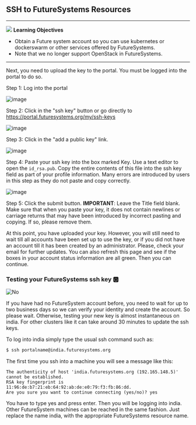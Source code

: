 ## SSH to FutureSystems Resources

---

![](images/learning.png) **Learning Objectives**

* Obtain a Future system account so you can use kubernetes or
  dockerswarm or other services offered by FutureSystems.
* Note that we no longer support OpenStack in FutureSystems.

---

Next, you need to upload the key to the portal. You must be logged into
the portal to do so.

Step 1: Log into the portal

![image](images/portalLogin_0.png)

Step 2: Click in the "ssh key" button or go directly to
<https://portal.futuresystems.org/my/ssh-keys>

![image](images/portalsshkey.png)

Step 3: Click in the "add a public key" link.

![image](images/portalclikaddkey_0.png)

Step 4: Paste your ssh key into the box marked Key. Use a text editor to
open the `id_rsa.pub`. Copy the entire contents of this file into
the ssh key field as part of your profile information. Many errors are
introduced by users in this step as they do not paste and copy
correctly.

![image](images/portalkeypaste_0.png)

Step 5: Click the submit button. **IMPORTANT**: Leave the Title field
blank. Make sure that when you paste your key, it does not contain
newlines or carriage returns that may have been introduced by incorrect
pasting and copying. If so, please remove them.

At this point, you have uploaded your key. However, you will still need
to wait till all accounts have been set up to use the key, or if you did
not have an account till it has been created by an administrator.
Please, check your email for further updates. You can also refresh this
page and see if the boxes in your account status information are all
green. Then you can continue.

### Testing your FutureSystems ssh key :o2:

![No](images/no.png)

If you have had no FutureSystem account before, you need to wait for up
to two business days so we can verify your identity and create the
account. So please wait. Otherwise, testing your new key is almost
instantaneous on india. For other clusters like it can take around 30
minutes to update the ssh keys.

To log into india simply type the usual ssh command such as:

```bash
$ ssh portalname@india.futuresystems.org
```

The first time you ssh into a machine you will see a message like this:

    The authenticity of host 'india.futuresystems.org (192.165.148.5)' cannot be established.
    RSA key fingerprint is 11:96:de:b7:21:eb:64:92:ab:de:e0:79:f3:fb:86:dd.
    Are you sure you want to continue connecting (yes/no)? yes

You have to type yes and press enter. Then you will be logging into
india. Other FutureSystem machines can be reached in the same fashion.
Just replace the name india, with the appropriate FutureSystems resource
name.


